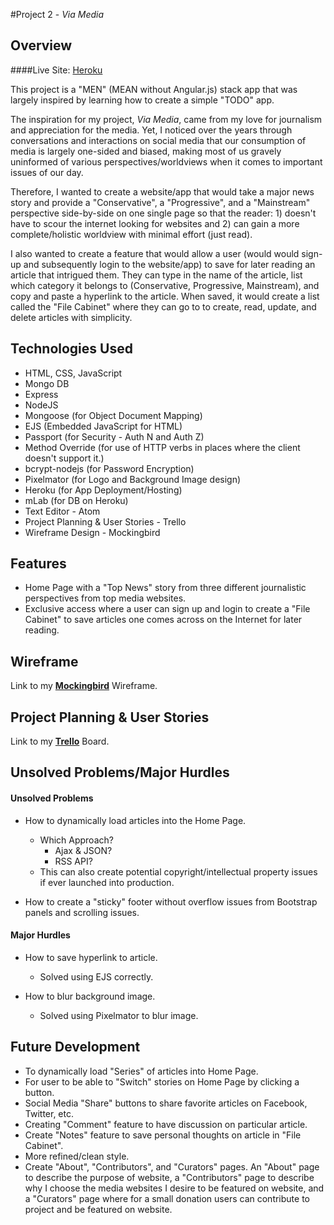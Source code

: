 #Project 2 - <i>Via Media</i>

## Overview

####Live Site: [Heroku](https://floating-escarpment-94518.herokuapp.com/)

This project is a "MEN" (MEAN without Angular.js) stack app that was largely inspired by learning how to create a simple "TODO" app.

The inspiration for my project, <i>Via Media</i>, came from my love for journalism and appreciation for the media. Yet, I noticed over the years through conversations and interactions on social media that our consumption of media is largely one-sided and biased, making most of us gravely uninformed of various perspectives/worldviews when it comes to important issues of our day.

Therefore, I wanted to create a website/app that would take a major news story and provide a "Conservative", a "Progressive", and a "Mainstream" perspective side-by-side on one single page so that the reader: 1) doesn't have to scour the internet looking for websites and 2) can gain a more complete/holistic worldview with minimal effort (just read).

I also wanted to create a feature that would allow a user (would would sign-up and subsequently login to the website/app) to save for later reading an article that intrigued them. They can type in the name of the article, list which category it belongs to (Conservative, Progressive, Mainstream), and copy and paste a hyperlink to the article. When saved, it would create a list called the "File Cabinet" where they can go to to create, read, update, and delete articles with simplicity.

## Technologies Used

* HTML, CSS, JavaScript
* Mongo DB
* Express
* NodeJS
* Mongoose (for Object Document Mapping)
* EJS (Embedded JavaScript for HTML)
* Passport (for Security - Auth N and Auth Z)
* Method Override (for use of HTTP verbs in places where the client doesn't support it.)
* bcrypt-nodejs (for Password Encryption)
* Pixelmator (for Logo and Background Image design)
* Heroku (for App Deployment/Hosting)
* mLab (for DB on Heroku)
* Text Editor - Atom
* Project Planning & User Stories - Trello
* Wireframe Design - Mockingbird

## Features

* Home Page with a "Top News" story from three different journalistic perspectives from top media websites.
* Exclusive access where a user can sign up and login to create a "File Cabinet" to save articles one comes across on the Internet for later reading.

## Wireframe

Link to my <b>[Mockingbird](http://https://gomockingbird.com/projects/mjja794)</b> Wireframe.

## Project Planning & User Stories

Link to my <b>[Trello](http://https://trello.com/b/GncHotMA/ga-wdi7-project-2)</b> Board.

## Unsolved Problems/Major Hurdles

#### Unsolved Problems

* How to dynamically load articles into the Home Page.
 	* Which Approach?
		* Ajax & JSON?
		* RSS API?
	* This can also create potential copyright/intellectual property issues if ever launched into production.

* How to create a "sticky" footer without overflow issues from Bootstrap panels and scrolling issues.

#### Major Hurdles

* How to save hyperlink to article.
	* Solved using EJS correctly.

* How to blur background image.
	* Solved using Pixelmator to blur image.

## Future Development

* To dynamically load "Series" of articles into Home Page.
* For user to be able to "Switch" stories on Home Page by clicking a button.
* Social Media "Share" buttons to share favorite articles on Facebook, Twitter, etc.
* Creating "Comment" feature to have discussion on particular article.
* Create "Notes" feature to save personal thoughts on article in "File Cabinet".
* More refined/clean style.
* Create "About", "Contributors", and "Curators" pages. An "About" page to describe the purpose of website, a "Contributors" page to describe why I choose the media websites I desire to be featured on website, and a "Curators" page where for a small donation users can contribute to project and be featured on website.
